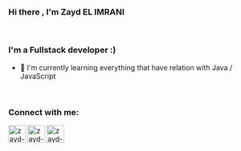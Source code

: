### Hi there , I'm Zayd EL IMRANI  

<br />

### I'm a Fullstack developer :)
- 🌱 I'm currently learning everything that have relation with Java / JavaScript
<br/>

### Connect with me:
[<img align="left" alt="zayd-elimrani | LinkedIn" width="35px" src="https://img.icons8.com/color/48/ffffff/linkedin.png"/>][linkedin]
[<img align="left" alt="zayd-elimrani | Instagram" width="35px" src="https://img.icons8.com/fluency/48/ffffff/instagram-new.png" />][instagram]
[<img align="left" alt="zayd-elimrani | Email" width="35px" src="https://img.icons8.com/fluency/48/ffffff/new-post.png" />][Gmail]

[instagram]: https://www.instagram.com/zayd.imr/
[linkedin]: https://www.linkedin.com/in/zaydimr/
[Gmail]: mailto:elimrani.z@gmail.com 
